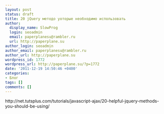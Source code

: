 ```yaml
---
layout: post
status: draft
title: 20 jQuery методо уоторые необходимо использовать
author:
  display_name: SlowProg
  login: seoadmin
  email: paperplanesu@rambler.ru
  url: http://paperplane.su
author_login: seoadmin
author_email: paperplanesu@rambler.ru
author_url: http://paperplane.su
wordpress_id: 1772
wordpress_url: http://paperplane.su/?p=1772
date: '2011-12-19 14:50:46 +0400'
categories:
- Блог
tags: []
comments: []
---
```

<p>http:&#47;&#47;net.tutsplus.com&#47;tutorials&#47;javascript-ajax&#47;20-helpful-jquery-methods-you-should-be-using&#47;</p>
